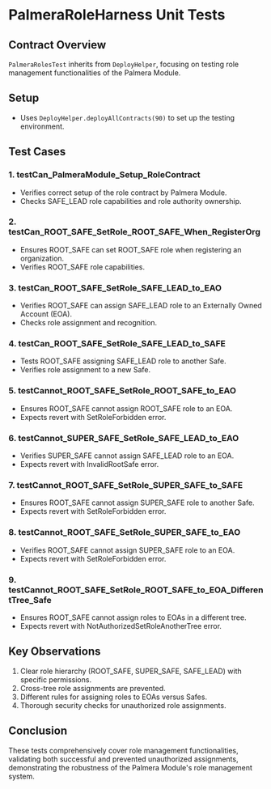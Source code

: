 # PalmeraRoleHarness Unit Tests

## Contract Overview

`PalmeraRolesTest` inherits from `DeployHelper`, focusing on testing role management functionalities of the Palmera Module.

## Setup

- Uses `DeployHelper.deployAllContracts(90)` to set up the testing environment.

## Test Cases

### 1. testCan_PalmeraModule_Setup_RoleContract

- Verifies correct setup of the role contract by Palmera Module.
- Checks SAFE_LEAD role capabilities and role authority ownership.

### 2. testCan_ROOT_SAFE_SetRole_ROOT_SAFE_When_RegisterOrg

- Ensures ROOT_SAFE can set ROOT_SAFE role when registering an organization.
- Verifies ROOT_SAFE role capabilities.

### 3. testCan_ROOT_SAFE_SetRole_SAFE_LEAD_to_EAO

- Verifies ROOT_SAFE can assign SAFE_LEAD role to an Externally Owned Account (EOA).
- Checks role assignment and recognition.

### 4. testCan_ROOT_SAFE_SetRole_SAFE_LEAD_to_SAFE

- Tests ROOT_SAFE assigning SAFE_LEAD role to another Safe.
- Verifies role assignment to a new Safe.

### 5. testCannot_ROOT_SAFE_SetRole_ROOT_SAFE_to_EAO

- Ensures ROOT_SAFE cannot assign ROOT_SAFE role to an EOA.
- Expects revert with SetRoleForbidden error.

### 6. testCannot_SUPER_SAFE_SetRole_SAFE_LEAD_to_EAO

- Verifies SUPER_SAFE cannot assign SAFE_LEAD role to an EOA.
- Expects revert with InvalidRootSafe error.

### 7. testCannot_ROOT_SAFE_SetRole_SUPER_SAFE_to_SAFE

- Ensures ROOT_SAFE cannot assign SUPER_SAFE role to another Safe.
- Expects revert with SetRoleForbidden error.

### 8. testCannot_ROOT_SAFE_SetRole_SUPER_SAFE_to_EAO

- Verifies ROOT_SAFE cannot assign SUPER_SAFE role to an EOA.
- Expects revert with SetRoleForbidden error.

### 9. testCannot_ROOT_SAFE_SetRole_ROOT_SAFE_to_EOA_DifferentTree_Safe

- Ensures ROOT_SAFE cannot assign roles to EOAs in a different tree.
- Expects revert with NotAuthorizedSetRoleAnotherTree error.

## Key Observations

1. Clear role hierarchy (ROOT_SAFE, SUPER_SAFE, SAFE_LEAD) with specific permissions.
2. Cross-tree role assignments are prevented.
3. Different rules for assigning roles to EOAs versus Safes.
4. Thorough security checks for unauthorized role assignments.

## Conclusion

These tests comprehensively cover role management functionalities, validating both successful and prevented unauthorized assignments, demonstrating the robustness of the Palmera Module's role management system.
